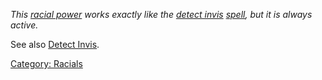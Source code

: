 *This [racial power](:Category:_Racials "wikilink") works exactly like
the [detect invis](Detect_Invis "wikilink")
[spell](:Category:_Spells "wikilink"), but it is always active.*

See also [Detect Invis](Detect_Invis "wikilink").

[Category: Racials](Category:_Racials "wikilink")

